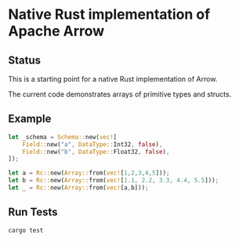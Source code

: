 <!---
  Licensed to the Apache Software Foundation (ASF) under one
  or more contributor license agreements.  See the NOTICE file
  distributed with this work for additional information
  regarding copyright ownership.  The ASF licenses this file
  to you under the Apache License, Version 2.0 (the
  "License"); you may not use this file except in compliance
  with the License.  You may obtain a copy of the License at

    http://www.apache.org/licenses/LICENSE-2.0

  Unless required by applicable law or agreed to in writing,
  software distributed under the License is distributed on an
  "AS IS" BASIS, WITHOUT WARRANTIES OR CONDITIONS OF ANY
  KIND, either express or implied.  See the License for the
  specific language governing permissions and limitations
  under the License.
-->

# Native Rust implementation of Apache Arrow

## Status

This is a starting point for a native Rust implementation of Arrow.

The current code demonstrates arrays of primitive types and structs.

## Example

```rust
let _schema = Schema::new(vec![
    Field::new("a", DataType::Int32, false),
    Field::new("b", DataType::Float32, false),
]);

let a = Rc::new(Array::from(vec![1,2,3,4,5]));
let b = Rc::new(Array::from(vec![1.1, 2.2, 3.3, 4.4, 5.5]));
let _ = Rc::new(Array::from(vec![a,b]));
```

## Run Tests

```bash
cargo test
```